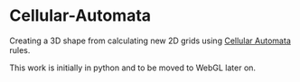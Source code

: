 # Cellular-Automata


Creating a 3D shape from calculating new 2D grids using [Cellular Automata](https://en.wikipedia.org/wiki/Cellular_automaton) rules.


This work is initially in python and to be moved to WebGL later on.
